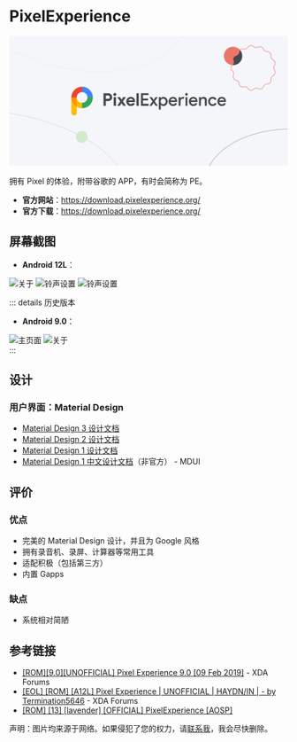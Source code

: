 # PixelExperience

<img class="cover-img" src="./images/logo/pe_cover.webp" alt="LOGO"/>

拥有 Pixel 的体验，附带谷歌的 APP，有时会简称为 PE。

* __官方网站__：<https://download.pixelexperience.org/>
* __官方下载__：<https://download.pixelexperience.org/>

## 屏幕截图

* __Android 12L__：

<div class="screenshotList">
<img src="https://forum.xda-developers.com/attachments/screenshot_20220324-202403_settings-png.5569961/" alt="关于" title="关于"/>
<img src="https://forum.xda-developers.com/attachments/screenshot_20220324-202448_settings-png.5569955/" alt="铃声设置" title="铃声设置"/>
<img src="https://forum.xda-developers.com/attachments/screenshot_20220324-202445_settings-png.5569957/" alt="铃声设置" title="铃声设置"/>
</div>

::: details 历史版本

* __Android 9.0__：

<div class="screenshotList">
<img src="https://forum.xda-developers.com/attachments/screenshot_20181208-052947-jpg.4660871/" alt="主页面" title="主页面"/>
<img src="https://forum.xda-developers.com/attachments/screenshot_20181208-050904-png.4660872/" alt="关于" title="关于"/>
</div>
:::

## 设计

### 用户界面：Material Design

* [Material Design 3 设计文档](https://m3.material.io/)
* [Material Design 2 设计文档](https://m2.material.io/)
* [Material Design 1 设计文档](https://m1.material.io/)
* [Material Design 1 中文设计文档](https://www.mdui.org/design/)（非官方） - MDUI

## 评价

<Score :scoreList="scoreList" />

### 优点

* 完美的 Material Design 设计，并且为 Google 风格
* 拥有录音机、录屏、计算器等常用工具
* 适配积极（包括第三方）
* 内置 Gapps

### 缺点

* 系统相对简陋

## 参考链接

* [\[ROM\]\[9.0\]\[UNOFFICIAL\] Pixel Experience 9.0 \[09 Feb 2019\]](https://forum.xda-developers.com/t/rom-9-0-unofficial-pixel-experience-9-0-09-feb-2019.3876747/) - XDA Forums
* [\[EOL\] \[ROM\] \[A12L\] Pixel Experience | UNOFFICIAL | HAYDN/IN | - by Termination5646](https://forum.xda-developers.com/t/eol-rom-a12l-pixel-experience-unofficial-haydn-in-by-termination5646.4421237/) - XDA Forums
* [\[ROM\] \[13\] \[lavender\] \[OFFICIAL\] PixelExperience \[AOSP\]](https://forum.xda-developers.com/t/rom-13-lavender-official-pixelexperience-aosp.4470689/)

声明：图片均来源于网络。如果侵犯了您的权力，请[联系我](mailto:jesse205@qq.com)，我会尽快删除。

<script setup>

// 在这里添加数据即可打分
const scoreList = [
    {
        name: "Jesse205",
        score: 4.5
    },
]

</script>
